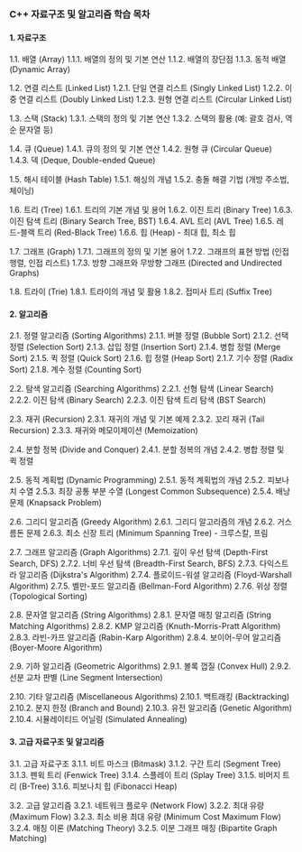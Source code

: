 ### C++ 자료구조 및 알고리즘 학습 목차

#### 1. 자료구조
1.1. 배열 (Array)
1.1.1. 배열의 정의 및 기본 연산
1.1.2. 배열의 장단점
1.1.3. 동적 배열 (Dynamic Array)

1.2. 연결 리스트 (Linked List)
1.2.1. 단일 연결 리스트 (Singly Linked List)
1.2.2. 이중 연결 리스트 (Doubly Linked List)
1.2.3. 원형 연결 리스트 (Circular Linked List)

1.3. 스택 (Stack)
1.3.1. 스택의 정의 및 기본 연산
1.3.2. 스택의 활용 (예: 괄호 검사, 역순 문자열 등)

1.4. 큐 (Queue)
1.4.1. 큐의 정의 및 기본 연산
1.4.2. 원형 큐 (Circular Queue)
1.4.3. 덱 (Deque, Double-ended Queue)

1.5. 해시 테이블 (Hash Table)
1.5.1. 해싱의 개념
1.5.2. 충돌 해결 기법 (개방 주소법, 체이닝)

1.6. 트리 (Tree)
1.6.1. 트리의 기본 개념 및 용어
1.6.2. 이진 트리 (Binary Tree)
1.6.3. 이진 탐색 트리 (Binary Search Tree, BST)
1.6.4. AVL 트리 (AVL Tree)
1.6.5. 레드-블랙 트리 (Red-Black Tree)
1.6.6. 힙 (Heap) - 최대 힙, 최소 힙

1.7. 그래프 (Graph)
1.7.1. 그래프의 정의 및 기본 용어
1.7.2. 그래프의 표현 방법 (인접 행렬, 인접 리스트)
1.7.3. 방향 그래프와 무방향 그래프 (Directed and Undirected Graphs)

1.8. 트라이 (Trie)
1.8.1. 트라이의 개념 및 활용
1.8.2. 접미사 트리 (Suffix Tree)

#### 2. 알고리즘
2.1. 정렬 알고리즘 (Sorting Algorithms)
2.1.1. 버블 정렬 (Bubble Sort)
2.1.2. 선택 정렬 (Selection Sort)
2.1.3. 삽입 정렬 (Insertion Sort)
2.1.4. 병합 정렬 (Merge Sort)
2.1.5. 퀵 정렬 (Quick Sort)
2.1.6. 힙 정렬 (Heap Sort)
2.1.7. 기수 정렬 (Radix Sort)
2.1.8. 계수 정렬 (Counting Sort)

2.2. 탐색 알고리즘 (Searching Algorithms)
2.2.1. 선형 탐색 (Linear Search)
2.2.2. 이진 탐색 (Binary Search)
2.2.3. 이진 탐색 트리 탐색 (BST Search)

2.3. 재귀 (Recursion)
2.3.1. 재귀의 개념 및 기본 예제
2.3.2. 꼬리 재귀 (Tail Recursion)
2.3.3. 재귀와 메모이제이션 (Memoization)

2.4. 분할 정복 (Divide and Conquer)
2.4.1. 분할 정복의 개념
2.4.2. 병합 정렬 및 퀵 정렬

2.5. 동적 계획법 (Dynamic Programming)
2.5.1. 동적 계획법의 개념
2.5.2. 피보나치 수열
2.5.3. 최장 공통 부분 수열 (Longest Common Subsequence)
2.5.4. 배낭 문제 (Knapsack Problem)

2.6. 그리디 알고리즘 (Greedy Algorithm)
2.6.1. 그리디 알고리즘의 개념
2.6.2. 거스름돈 문제
2.6.3. 최소 신장 트리 (Minimum Spanning Tree) - 크루스칼, 프림

2.7. 그래프 알고리즘 (Graph Algorithms)
2.7.1. 깊이 우선 탐색 (Depth-First Search, DFS)
2.7.2. 너비 우선 탐색 (Breadth-First Search, BFS)
2.7.3. 다익스트라 알고리즘 (Dijkstra's Algorithm)
2.7.4. 플로이드-워셜 알고리즘 (Floyd-Warshall Algorithm)
2.7.5. 벨만-포드 알고리즘 (Bellman-Ford Algorithm)
2.7.6. 위상 정렬 (Topological Sorting)

2.8. 문자열 알고리즘 (String Algorithms)
2.8.1. 문자열 매칭 알고리즘 (String Matching Algorithms)
2.8.2. KMP 알고리즘 (Knuth-Morris-Pratt Algorithm)
2.8.3. 라빈-카프 알고리즘 (Rabin-Karp Algorithm)
2.8.4. 보이어-무어 알고리즘 (Boyer-Moore Algorithm)

2.9. 기하 알고리즘 (Geometric Algorithms)
2.9.1. 볼록 껍질 (Convex Hull)
2.9.2. 선분 교차 판별 (Line Segment Intersection)

2.10. 기타 알고리즘 (Miscellaneous Algorithms)
2.10.1. 백트래킹 (Backtracking)
2.10.2. 분지 한정 (Branch and Bound)
2.10.3. 유전 알고리즘 (Genetic Algorithm)
2.10.4. 시뮬레이티드 어닐링 (Simulated Annealing)

#### 3. 고급 자료구조 및 알고리즘
3.1. 고급 자료구조
3.1.1. 비트 마스크 (Bitmask)
3.1.2. 구간 트리 (Segment Tree)
3.1.3. 펜윅 트리 (Fenwick Tree)
3.1.4. 스플레이 트리 (Splay Tree)
3.1.5. 비머지 트리 (B-Tree)
3.1.6. 피보나치 힙 (Fibonacci Heap)

3.2. 고급 알고리즘
3.2.1. 네트워크 플로우 (Network Flow)
3.2.2. 최대 유량 (Maximum Flow)
3.2.3. 최소 비용 최대 유량 (Minimum Cost Maximum Flow)
3.2.4. 매칭 이론 (Matching Theory)
3.2.5. 이분 그래프 매칭 (Bipartite Graph Matching)
